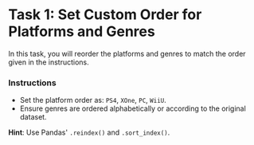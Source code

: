 # Task 1: Set Custom Order for Platforms and Genres

In this task, you will reorder the platforms and genres to match the order given in the instructions.

### Instructions
- Set the platform order as: `PS4`, `XOne`, `PC`, `WiiU`.
- Ensure genres are ordered alphabetically or according to the original dataset.

**Hint**: Use Pandas' `.reindex()` and `.sort_index()`.
